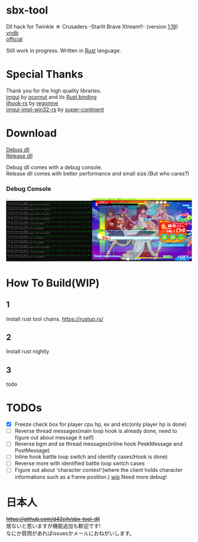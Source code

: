 # sbx-tool

Dll hack for Twinkle ☆ Crusaders -Starlit Brave Xtream!!-  (version [1.19](https://lillian.jp/support/support.html))  
[vndb](https://vndb.org/v5937)  
[official](https://lillian.jp/kurukuru2/sbx.html)

Still work in progress.
Written in [Rust](https://www.rust-lang.org/) language.

# Special Thanks  
Thank you for the high quality libraries.  
[imgui](https://github.com/ocornut/imgui) by [ocornut](https://github.com/ocornut) and its [Rust binding](https://github.com/imgui-rs/imgui-rs)  
[ilhook-rs](https://github.com/regomne/ilhook-rs) by [regomne](https://github.com/regomne)  
[imgui-impl-win32-rs](https://github.com/super-continent/imgui-impl-win32-rs) by [super-continent](https://github.com/super-continent)  

# Download
[Debug dll](https://github.com/d42ejh/sbx-tool/raw/main/dlls/sbx_tool_dll_debug.dll)  
[Release dll](https://github.com/d42ejh/sbx-tool/raw/main/dlls/sbx_tool_dll_release.dll)  
  
Debug dll comes with a debug console.  
Release dll comes with better performance and small size.(But who cares?)  

### Debug Console
![](dbg_console.png)  

# How To Build(WIP)
## 1
Install rust tool chains.
https://rustup.rs/

## 2 
Install rust nightly

## 3
todo


# TODOs  
- [x] Freeze check box for player cpu hp, ex and etc(only player hp is done)
- [ ] Reverse thread messages(main loop hook is already done, need to figure out about message it self)
- [ ] Reverse bgm and se thread messages(inline hook PeekMessage and PostMessage)
- [ ] Inline hook battle loop switch and identify cases(Hook is done)
- [ ] Reverse more with identified battle loop switch cases
- [ ] Figure out about 'character context'(where the client holds character informations such as a frame position.) [wip](https://github.com/d42ejh/sbx-tool/blob/450761f4b083f480ac790682bb5e311587863615/sbx-tool-core/src/battle/mod.rs#L50) Need more debug!

# 日本人
~~https://github.com/d42ejh/sbx-tool-dll~~  
居ないと思いますが機能追加も歓迎です!  
なにか質問があればissuesかメールにおねがいします。
